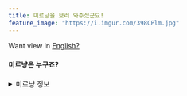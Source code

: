 ```yaml
---
title: 미르냥을 보러 와주셨군요!
feature_image: "https://i.imgur.com/398CPlm.jpg"
---
```

Want view in [English?](https://www.youtube.com/?hl=ko&gl=KR "english version")

#### 미르냥은 누구죠?

<details>
    <summary>미르냥 정보</summary>
    <p>나이: 1234<br>좋아하는 것: 1234<br>싫어하는 것: 1234</p>
</details>